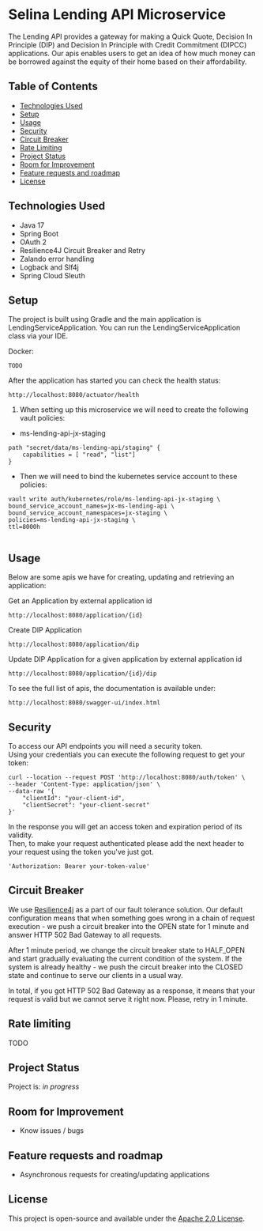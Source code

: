 # Selina Lending API Microservice

The Lending API provides a gateway for making a Quick Quote, Decision In Principle (DIP) and Decision In Principle with Credit Commitment (DIPCC)
applications. 
Our apis enables users to get an idea of how much money can be borrowed against the equity of their home based on their affordability.


## Table of Contents
* [Technologies Used](#technologies-used)
* [Setup](#setup)
* [Usage](#usage)
* [Security](#security)
* [Circuit Breaker](#circuit-breaker)
* [Rate Limiting](#rate-limiting)
* [Project Status](#project-status)
* [Room for Improvement](#room-for-improvement)
* [Feature requests and roadmap](#feature-requests-and-roadmap)
* [License](#license)


## Technologies Used
- Java 17
- Spring Boot
- OAuth 2
- Resilience4J Circuit Breaker and Retry
- Zalando error handling
- Logback and Slf4j
- Spring Cloud Sleuth


## Setup

The project is built using Gradle and the main application is LendingServiceApplication. 
You can run the LendingServiceApplication class via your IDE.

Docker:

```
TODO
```

After the application has started you can check the health status:
```
http://localhost:8080/actuator/health
```

1. When setting up this microservice we will need to create the following vault policies:

* ms-lending-api-jx-staging

```
path "secret/data/ms-lending-api/staging" {
    capabilities = [ "read", "list"]
}
```


* Then we will need to bind the kubernetes service account to these policies:

```
vault write auth/kubernetes/role/ms-lending-api-jx-staging \
bound_service_account_names=jx-ms-lending-api \
bound_service_account_namespaces=jx-staging \
policies=ms-lending-api-jx-staging \
ttl=8000h
    
```


## Usage
Below are some apis we have for creating, updating and retrieving an application:

Get an Application by external application id
```
http://localhost:8080/application/{id}
```

Create DIP Application
```
http://localhost:8080/application/dip
```

Update DIP Application for a given application by external application id
```
http://localhost:8080/application/{id}/dip
```

To see the full list of apis, the documentation is available under:
```
http://localhost:8080/swagger-ui/index.html
```

## Security
To access our API endpoints you will need a security token. \
Using your credentials you can execute the following request to get your token:
```
curl --location --request POST 'http://localhost:8080/auth/token' \
--header 'Content-Type: application/json' \
--data-raw '{
    "clientId": "your-client-id",
    "clientSecret": "your-client-secret"
}'
```
In the response you will get an access token and expiration period of its validity. \
Then, to make your request authenticated please add the next header to your request using the token you've just got.
```
'Authorization: Bearer your-token-value'
```
## Circuit Breaker

We use [Resilience4j](https://resilience4j.readme.io/docs) as a part of our fault tolerance solution.
Our default configuration means that when something goes wrong in a chain of request execution - we push a circuit breaker into the OPEN state for 1 minute and answer HTTP 502 Bad Gateway to all requests.

After 1 minute period, we change the circuit breaker state to HALF_OPEN and start gradually evaluating the current condition of the system. If the system is already healthy - we push the circuit breaker into the CLOSED state and continue to serve our clients in a usual way.

In total, if you got HTTP 502 Bad Gateway as a response, it means that your request is valid but we cannot serve it right now. Please, retry in 1 minute.

## Rate limiting

TODO

## Project Status

Project is: _in progress_ 


## Room for Improvement

- Know issues / bugs

## Feature requests and roadmap
  - Asynchronous requests for creating/updating applications

## License

This project is open-source and available under the [Apache 2.0 License](https://choosealicense.com/licenses/apache-2.0/).


